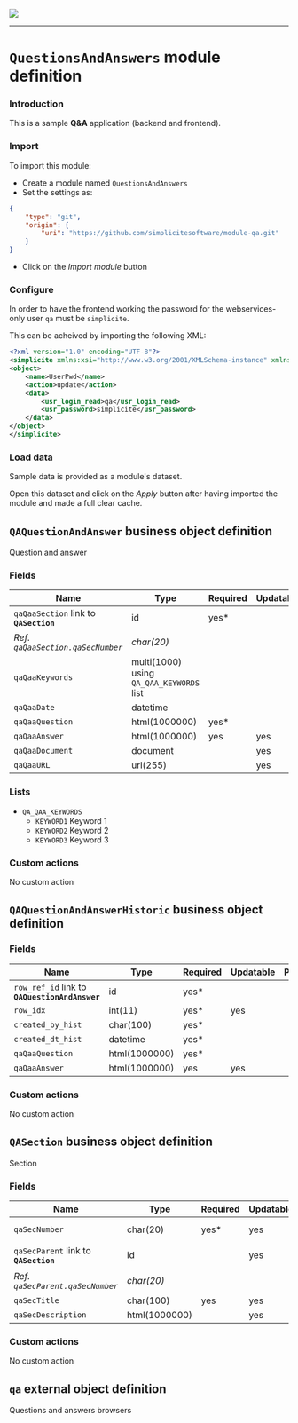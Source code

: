 <!--
 ___ _            _ _    _ _    __
/ __(_)_ __  _ __| (_)__(_) |_ /_/
\__ \ | '  \| '_ \ | / _| |  _/ -_)
|___/_|_|_|_| .__/_|_\__|_|\__\___|
            |_| 
-->
![](https://docs.simplicite.io//logos/logo250.png)
* * *

`QuestionsAndAnswers` module definition
=======================================

### Introduction

This is a sample **Q&A** application (backend and frontend).

### Import

To import this module:

- Create a module named `QuestionsAndAnswers`
- Set the settings as:

```json
{
	"type": "git",
	"origin": {
		"uri": "https://github.com/simplicitesoftware/module-qa.git"
	}
}
```

- Click on the _Import module_ button

### Configure

In order to have the frontend working the password for the
webservices-only user `qa` must be `simplicite`.

This can be acheived by importing the following XML:

```xml
<?xml version="1.0" encoding="UTF-8"?>
<simplicite xmlns:xsi="http://www.w3.org/2001/XMLSchema-instance" xmlns="http://www.simplicite.fr/base" xsi:schemaLocation="http://www.simplicite.fr/base https://www.simplicite.io/resources/schemas/base.xsd">
<object>
	<name>UserPwd</name>
	<action>update</action>
	<data>
		<usr_login_read>qa</usr_login_read>
		<usr_password>simplicite</usr_password>
	</data>
</object>
</simplicite>
```

### Load data

Sample data is provided as a module's dataset.

Open this dataset and click on the _Apply_ button after having imported the module and made a full clear cache.

`QAQuestionAndAnswer` business object definition
------------------------------------------------

Question and answer

### Fields

| Name                                                         | Type                                     | Required | Updatable | Personal | Description                                                                      | 
| ------------------------------------------------------------ | ---------------------------------------- | -------- | --------- | -------- | -------------------------------------------------------------------------------- |
| `qaQaaSection` link to **`QASection`**                       | id                                       | yes*     |           |          | Section                                                                          |
| _Ref. `qaQaaSection.qaSecNumber`_                            | _char(20)_                               |          |           |          | _Section number_                                                                 |
| `qaQaaKeywords`                                              | multi(1000) using `QA_QAA_KEYWORDS` list |          |           |          | Keywords                                                                         |
| `qaQaaDate`                                                  | datetime                                 |          |           |          | Date                                                                             |
| `qaQaaQuestion`                                              | html(1000000)                            | yes*     |           |          | Question                                                                         |
| `qaQaaAnswer`                                                | html(1000000)                            | yes      | yes       |          | Answer                                                                           |
| `qaQaaDocument`                                              | document                                 |          | yes       |          | Document                                                                         |
| `qaQaaURL`                                                   | url(255)                                 |          | yes       |          | URL                                                                              |

### Lists

* `QA_QAA_KEYWORDS`
    - `KEYWORD1` Keyword 1
    - `KEYWORD2` Keyword 2
    - `KEYWORD3` Keyword 3

### Custom actions

No custom action

`QAQuestionAndAnswerHistoric` business object definition
--------------------------------------------------------



### Fields

| Name                                                         | Type                                     | Required | Updatable | Personal | Description                                                                      | 
| ------------------------------------------------------------ | ---------------------------------------- | -------- | --------- | -------- | -------------------------------------------------------------------------------- |
| `row_ref_id` link to **`QAQuestionAndAnswer`**               | id                                       | yes*     |           |          | -                                                                                |
| `row_idx`                                                    | int(11)                                  | yes*     | yes       |          | -                                                                                |
| `created_by_hist`                                            | char(100)                                | yes*     |           |          | -                                                                                |
| `created_dt_hist`                                            | datetime                                 | yes*     |           |          | -                                                                                |
| `qaQaaQuestion`                                              | html(1000000)                            | yes*     |           |          | Question                                                                         |
| `qaQaaAnswer`                                                | html(1000000)                            | yes      | yes       |          | Answer                                                                           |

### Custom actions

No custom action

`QASection` business object definition
--------------------------------------

Section

### Fields

| Name                                                         | Type                                     | Required | Updatable | Personal | Description                                                                      | 
| ------------------------------------------------------------ | ---------------------------------------- | -------- | --------- | -------- | -------------------------------------------------------------------------------- |
| `qaSecNumber`                                                | char(20)                                 | yes*     | yes       |          | Section number                                                                   |
| `qaSecParent` link to **`QASection`**                        | id                                       |          | yes       |          | Parent section                                                                   |
| _Ref. `qaSecParent.qaSecNumber`_                             | _char(20)_                               |          |           |          | _Section number_                                                                 |
| `qaSecTitle`                                                 | char(100)                                | yes      | yes       |          | Section title                                                                    |
| `qaSecDescription`                                           | html(1000000)                            |          | yes       |          | Description                                                                      |

### Custom actions

No custom action

`qa` external object definition
-------------------------------

Questions and answers browsers


